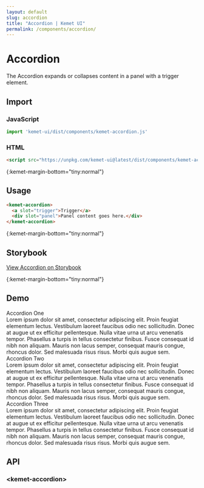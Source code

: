 ```yaml
---
layout: default
slug: accordion
title: "Accordion | Kemet UI"
permalink: /components/accordion/
---
```


# Accordion

The Accordion expands or collapses content in a panel with a trigger element.

## Import 

### JavaScript
```javascript
import 'kemet-ui/dist/components/kemet-accordion.js'
```
### HTML
```html
<script src="https://unpkg.com/kemet-ui@latest/dist/components/kemet-accordion.js" type="module"></script>
```


{:kemet-margin-bottom="tiny:normal"}
## Usage

```html
<kemet-accordion>
  <a slot="trigger">Trigger</a>
  <div slot="panel">Panel content goes here.</div>
</kemet-accordion>
```

{:kemet-margin-bottom="tiny:normal"}
## Storybook

[View Accordion on Storybook](https://storybook.kemet.dev/?path=/story/components-kemet-accordion--single)


{:kemet-margin-bottom="tiny:normal"}
## Demo

<docs-showcase>
<div>
  <kemet-accordion>
    <div slot="trigger">
      <span>Accordion One</span>
      <span class="plus"></span>
      <span class="minus"></span>
    </div>
    <div slot="panel">
      Lorem ipsum dolor sit amet, consectetur adipiscing elit. Proin feugiat 
      elementum lectus. Vestibulum laoreet faucibus odio nec sollicitudin. 
      Donec at augue ut ex efficitur pellentesque. Nulla vitae urna ut arcu 
      venenatis tempor. Phasellus a turpis in tellus consectetur finibus. 
      Fusce consequat id nibh non aliquam. Mauris non lacus semper, consequat 
      mauris congue, rhoncus dolor. Sed malesuada risus risus. Morbi quis 
      augue sem.
    </div>
  </kemet-accordion>
  <kemet-accordion>
    <div slot="trigger">
      <span>Accordion Two</span>
      <span class="plus"></span>
      <span class="minus"></span>
    </div>
    <div slot="panel">
      Lorem ipsum dolor sit amet, consectetur adipiscing elit. Proin feugiat 
      elementum lectus. Vestibulum laoreet faucibus odio nec sollicitudin. 
      Donec at augue ut ex efficitur pellentesque. Nulla vitae urna ut arcu 
      venenatis tempor. Phasellus a turpis in tellus consectetur finibus. 
      Fusce consequat id nibh non aliquam. Mauris non lacus semper, consequat 
      mauris congue, rhoncus dolor. Sed malesuada risus risus. Morbi quis 
      augue sem.
    </div>
  </kemet-accordion>
  <kemet-accordion>
    <div slot="trigger">
      <span>Accordion Three</span>
      <span class="plus"></span>
      <span class="minus"></span>
    </div>
    <div slot="panel">
      Lorem ipsum dolor sit amet, consectetur adipiscing elit. Proin feugiat 
      elementum lectus. Vestibulum laoreet faucibus odio nec sollicitudin. 
      Donec at augue ut ex efficitur pellentesque. Nulla vitae urna ut arcu 
      venenatis tempor. Phasellus a turpis in tellus consectetur finibus. 
      Fusce consequat id nibh non aliquam. Mauris non lacus semper, consequat 
      mauris congue, rhoncus dolor. Sed malesuada risus risus. Morbi quis 
      augue sem.
    </div>
  </kemet-accordion>
</div>
</docs-showcase>

## API

### &lt;kemet-accordion&gt;

<docs-api-table base-url="{{ site.baseurl }}" component="kemet-accordion"></docs-api-table>
